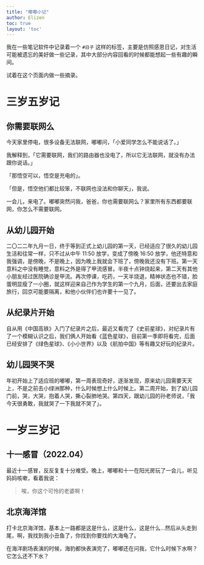 ```yaml
---
title: "嘟嘟小记"
author: Elizen
toc: true
layout: 'toc'
---
```


我在一些笔记软件中记录着一个 `#日子` 这样的标签，主要是仿照感恩日记，对生活可能被遗忘的美好做一些记录，其中大部分内容回看的时候都能想起一些有趣的瞬间。

试着在这个页面内做一些摘录。

# 三岁五岁记

## 你需要联网么

今天家里停电，很多设备无法联网，嘟嘟问，「小爱同学怎么不能说话了。」

我解释到，「它需要联网，我们的路由器也没电了，所以它无法联网，就没有办法跟你说话。」

「那悟空可以，悟空是充电的」。

「但是，悟空他们都比较笨，不联网也没法和你聊天」，我说。

一会儿，来电了。嘟嘟突然问我，爸爸，你也需要联网么？家里所有东西都要联网，你怎么不需要联网。

## 从幼儿园开始

二〇二二年九月一日，终于等到正式上幼儿园的第一天，已经适应了很久的幼儿园生活和往常一样，只不过从中午 11:50 放学，变成了傍晚 16:50 放学，他还特意和我强调，是傍晚，不是晚上，因为晚上我就会下班了，傍晚我还没有下班。第一天意料之中没有睡觉，意料之外是得了甲流感冒。半夜十点钟烧起来，第二天有其他小朋友经过医院确诊是甲流。再次停课，吃药，一天半烧退，精神状态也不错，脸蛋明显瘦了一小圈，就这样迎来自己作为学生的第一个九月，后面，还要出去家庭旅行，回京可能要隔离，和他小伙伴们也许要十一见了。

## 从纪录片开始

自从用《中国高铁》入门了纪录片之后，最近又看完了《史前星球》，对纪录片有了一个模糊认识之后，我们俩人开始看《蓝色星球》，目前第一季即将看完，后面已经安排了《绿色星球》、《小小世界》以及《航拍中国》等有趣又好玩的纪录片。

## 幼儿园哭不哭

年初开始上了适应班的嘟嘟，第一周表现奇好，逐渐发现，原来幼儿园需要天天上，不是之前去小绿洲那种，什么时候想上什么时候上。第二周开始，到了幼儿园门前，哭，大哭，抱着人哭，撕心裂肺地哭。第四天，跟幼儿园的孙老师说，「我今天很勇敢，我就哭了一下我就不哭了」。

# 一岁三岁记

## 十一感冒（2022.04）

最近十一感冒，反反复复十分难受。晚上，嘟嘟和十一在阳光房玩了一会儿，听见妈妈咳嗽，看着我说：

> 唉，你这个可怜的老婆啊！

## 北京海洋馆

打卡北京海洋馆，基本上一路都是这是什么，这是什么，这是什么…然后从头走到尾，啊，我找到我小丑鱼了，你找到你要找的大海龟了。

在海洋剧场表演的时候，海豹都快表演完了，嘟嘟还在问我，它什么时候下水啊？它怎么还不下水？